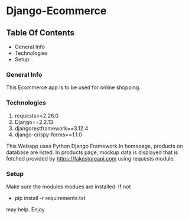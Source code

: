 # Django-Ecommerce
## Table Of Contents
- General Info
- Technologies
- Setup

### General Info
This Ecommerce app is to be used for online shopping. 


### Technologies
1. requests==2.26.0
2. Django==2.2.13
3. djangorestframework==3.12.4
4. django-crispy-forms==1.1.0

This Webapp uses Python Django Framework.In homepage, products on database are listed. In products page, mockup data is displayed that is fetched provided by https://fakestoreapi.com using requests module.


### Setup

Make sure the modules modues are installed. If not

 - pip install -r requirements.txt

may help.
Enjoy









